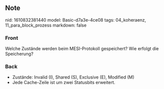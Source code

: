 ## Note
nid: 1610832381440
model: Basic-d7a3e-4ce08
tags: 04_koheraenz, 11_para_block_prozess
markdown: false

### Front
Welche Zustände werden beim MESI-Protokoll gespeichert? Wie erfolgt die Speicherung?

### Back
<div>
  <ul>
    <li>
      <div>
        Zustände: Invalid (I), Shared (S), Exclusive (E), Modified
        (M)
      </div>
    <li>
      <div>
        Jede Cache-Zeile ist um zwei Statusbits erweitert.
      </div>
  </ul>
</div>
